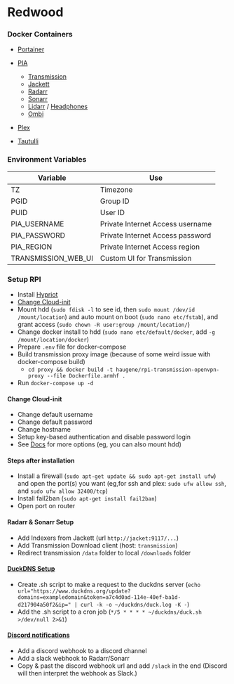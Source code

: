# Redwood

### Docker Containers
* [Portainer](https://portainer.io "Portainer")

* [PIA](https://hub.docker.com/r/colinhebert/pia-openvpn/ "PIA")
  * [Transmission](https://hub.docker.com/r/linuxserver/transmission/ "Transmission")
  * [Jackett](https://github.com/Jackett/Jackett "Jackett")
  * [Radarr](https://github.com/Radarr/Radarr "Radarr")
  * [Sonarr](https://github.com/Sonarr/Sonarr "Sonarr")
  * [Lidarr](https://github.com/linuxserver/docker-lidarr "Lidarr") / [Headphones](https://github.com/rembo10/headphones "Headphones")
  * [Ombi](https://github.com/tidusjar/Ombi "Ombi")

* [Plex](https://plex.tv "Plex")
* [Tautulli](https://github.com/Tautulli/Tautulli "Tautulli")

<!-- * [Netdata](https://github.com/firehol/netdata "Netdata") -->
<!-- * [Pihole](https://pi-hole.net, "Pihole") -->
<!-- * [Pydio](https://pydio.com) -->




### Environment Variables
| Variable      | Use |
| ---           | --- |
| TZ            | Timezone |
| PGID          | Group ID |
| PUID          | User ID |
| PIA_USERNAME          | Private Internet Access username |
| PIA_PASSWORD          | Private Internet Access password  |
| PIA_REGION            | Private Internet Access region  |
| TRANSMISSION_WEB_UI   | Custom UI for Transmission  |

### Setup RPI

* Install [Hypriot](http://blog.hypriot.com/)
* [Change Cloud-init](#change-cloud-init)
* Mount hdd (`sudo fdisk -l` to see id, then `sudo mount /dev/id /mount/location`) and auto mount on boot (`sudo nano etc/fstab`), and grant access (`sudo chown -R user:group /mount/location/`)
* Change docker install to hdd (`sudo nano etc/default/docker`, add `-g /mount/location/docker`)
* Prepare `.env` file for docker-compose
* Build transmission proxy image (because of some weird issue with docker-compose build)
  * `cd proxy && docker build -t haugene/rpi-transmission-openvpn-proxy --file Dockerfile.armhf .`
* Run `docker-compose up -d`

#### Change Cloud-init 
* Change default username
* Change default password
* Change hostname
* Setup key-based authentication and disable password login
* See [Docs](http://cloudinit.readthedocs.io/en/latest/index.html) for more options (eg, you can also mount hdd)


#### Steps after installation
* Install a firewall (`sudo apt-get update && sudo apt-get install ufw`) and open the port(s) you want (eg,for ssh and plex: `sudo ufw allow ssh`, and `sudo ufw allow 32400/tcp`)
* Install fail2ban (`sudo apt-get install fail2ban`)
* Open port on router


#### Radarr & Sonarr Setup
* Add Indexers from Jackett (url `http://jacket:9117/...`)
* Add Transmission Download client (host: `transmission`)
* Redirect transmission `/data` folder to local `/downloads` folder


#### [DuckDNS Setup](https://www.duckdns.org/install.jsp)
* Create .sh script to make a request to the duckdns server (`echo url="https://www.duckdns.org/update?domains=exampledomain&token=a7c4d0ad-114e-40ef-ba1d-d217904a50f2&ip=" | curl -k -o ~/duckdns/duck.log -K -`)
* Add the .sh script to a cron job (`*/5 * * * * ~/duckdns/duck.sh >/dev/null 2>&1`)


#### [Discord notifications](https://blog.tiga.tech/discord-notifications-for-sonarr-radarr-and-lidarr/) 
* Add a discord webhook to a discord channel
* Add a slack webhook to Radarr/Sonarr
* Copy & past the discord webhook url and add `/slack` in the end (Discord will then interpret the webhook as Slack.)